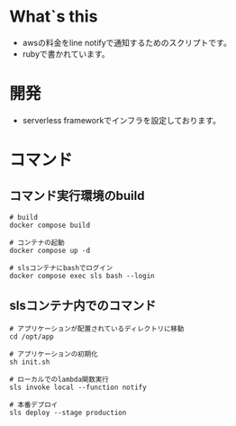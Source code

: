 # What`s this
- awsの料金をline notifyで通知するためのスクリプトです。
- rubyで書かれています。

# 開発
- serverless frameworkでインフラを設定しております。

# コマンド
## コマンド実行環境のbuild
```
# build
docker compose build

# コンテナの起動
docker compose up -d

# slsコンテナにbashでログイン
docker compose exec sls bash --login
```

## slsコンテナ内でのコマンド
```
# アプリケーションが配置されているディレクトリに移動
cd /opt/app

# アプリケーションの初期化
sh init.sh

# ローカルでのlambda関数実行
sls invoke local --function notify

# 本番デプロイ
sls deploy --stage production
```
